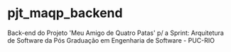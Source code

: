 # pjt_maqp_backend
Back-end do Projeto 'Meu Amigo de Quatro Patas' p/ a Sprint: Arquitetura de Software da Pós Graduação em Engenharia de Software - PUC-RIO
